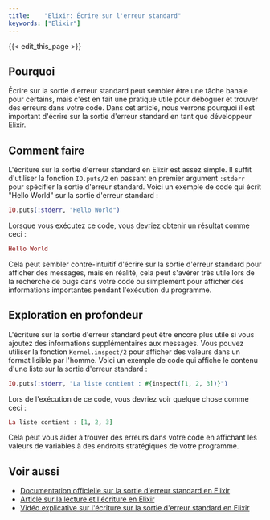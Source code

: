 ```yaml
---
title:    "Elixir: Écrire sur l'erreur standard"
keywords: ["Elixir"]
---
```


{{< edit_this_page >}}

## Pourquoi

Écrire sur la sortie d'erreur standard peut sembler être une tâche banale pour certains, mais c'est en fait une pratique utile pour déboguer et trouver des erreurs dans votre code. Dans cet article, nous verrons pourquoi il est important d'écrire sur la sortie d'erreur standard en tant que développeur Elixir.

## Comment faire

L'écriture sur la sortie d'erreur standard en Elixir est assez simple. Il suffit d'utiliser la fonction `IO.puts/2` en passant en premier argument `:stderr` pour spécifier la sortie d'erreur standard. Voici un exemple de code qui écrit "Hello World" sur la sortie d'erreur standard :

```Elixir
IO.puts(:stderr, "Hello World")
```

Lorsque vous exécutez ce code, vous devriez obtenir un résultat comme ceci :

```Elixir
Hello World
```

Cela peut sembler contre-intuitif d'écrire sur la sortie d'erreur standard pour afficher des messages, mais en réalité, cela peut s'avérer très utile lors de la recherche de bugs dans votre code ou simplement pour afficher des informations importantes pendant l'exécution du programme.

## Exploration en profondeur

L'écriture sur la sortie d'erreur standard peut être encore plus utile si vous ajoutez des informations supplémentaires aux messages. Vous pouvez utiliser la fonction `Kernel.inspect/2` pour afficher des valeurs dans un format lisible par l'homme. Voici un exemple de code qui affiche le contenu d'une liste sur la sortie d'erreur standard :

```Elixir
IO.puts(:stderr, "La liste contient : #{inspect([1, 2, 3])}")
```

Lors de l'exécution de ce code, vous devriez voir quelque chose comme ceci :

```Elixir
La liste contient : [1, 2, 3]
```

Cela peut vous aider à trouver des erreurs dans votre code en affichant les valeurs de variables à des endroits stratégiques de votre programme.

## Voir aussi

- [Documentation officielle sur la sortie d'erreur standard en Elixir](https://hexdocs.pm/elixir/Kernel.html#puts/2)
- [Article sur la lecture et l'écriture en Elixir](https://medium.com/@ockhrors/reading-and-writing-in-elixir-a-simple-approach-6966a7b9d2b4)
- [Vidéo explicative sur l'écriture sur la sortie d'erreur standard en Elixir](https://www.youtube.com/watch?v=RWzXK5B7WDE)